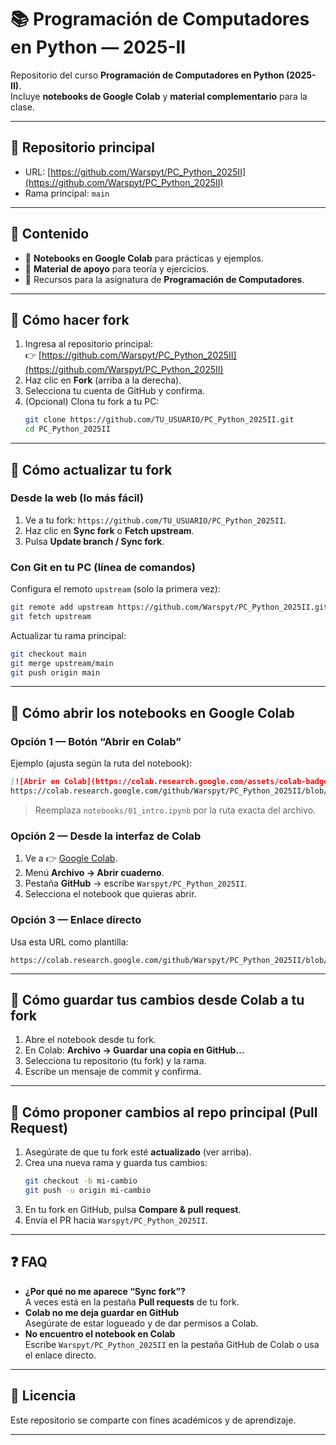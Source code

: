 # 📚 Programación de Computadores en Python — 2025-II

Repositorio del curso **Programación de Computadores en Python (2025-II)**.  
Incluye **notebooks de Google Colab** y **material complementario** para la clase.

---

## 🔗 Repositorio principal

- URL: [https://github.com/Warspyt/PC_Python_2025II](https://github.com/Warspyt/PC_Python_2025II)
- Rama principal: `main`

---

## 🧭 Contenido

- 📓 **Notebooks en Google Colab** para prácticas y ejemplos.
- 📂 **Material de apoyo** para teoría y ejercicios.
- 📝 Recursos para la asignatura de **Programación de Computadores**.

---

## 🍴 Cómo hacer **fork**

1. Ingresa al repositorio principal:  
   👉 [https://github.com/Warspyt/PC_Python_2025II](https://github.com/Warspyt/PC_Python_2025II)  
2. Haz clic en **Fork** (arriba a la derecha).  
3. Selecciona tu cuenta de GitHub y confirma.  
4. (Opcional) Clona tu fork a tu PC:  
   ```bash
   git clone https://github.com/TU_USUARIO/PC_Python_2025II.git
   cd PC_Python_2025II
   ```

---

## 🔁 Cómo **actualizar tu fork**

### Desde la web (lo más fácil)

1. Ve a tu fork: `https://github.com/TU_USUARIO/PC_Python_2025II`.
2. Haz clic en **Sync fork** o **Fetch upstream**.
3. Pulsa **Update branch / Sync fork**.

### Con Git en tu PC (línea de comandos)

Configura el remoto `upstream` (solo la primera vez):
```bash
git remote add upstream https://github.com/Warspyt/PC_Python_2025II.git
git fetch upstream
```

Actualizar tu rama principal:
```bash
git checkout main
git merge upstream/main
git push origin main
```

---

## 🚀 Cómo **abrir los notebooks en Google Colab**

### Opción 1 — Botón “Abrir en Colab”

Ejemplo (ajusta según la ruta del notebook):

```markdown
[![Abrir en Colab](https://colab.research.google.com/assets/colab-badge.svg)](
https://colab.research.google.com/github/Warspyt/PC_Python_2025II/blob/main/notebooks/01_intro.ipynb)
```

> Reemplaza `notebooks/01_intro.ipynb` por la ruta exacta del archivo.

### Opción 2 — Desde la interfaz de Colab

1. Ve a 👉 [Google Colab](https://colab.research.google.com/).
2. Menú **Archivo → Abrir cuaderno**.
3. Pestaña **GitHub** → escribe `Warspyt/PC_Python_2025II`.
4. Selecciona el notebook que quieras abrir.

### Opción 3 — Enlace directo

Usa esta URL como plantilla:  

```
https://colab.research.google.com/github/Warspyt/PC_Python_2025II/blob/main/RUTA/AL/NOTEBOOK.ipynb
```

---

## 💾 Cómo **guardar tus cambios desde Colab a tu fork**

1. Abre el notebook desde tu fork.  
2. En Colab: **Archivo → Guardar una copia en GitHub…**  
3. Selecciona tu repositorio (tu fork) y la rama.  
4. Escribe un mensaje de commit y confirma.  

---

## 🌟 Cómo proponer cambios al repo principal (Pull Request)

1. Asegúrate de que tu fork esté **actualizado** (ver arriba).
2. Crea una nueva rama y guarda tus cambios:
   ```bash
   git checkout -b mi-cambio
   git push -u origin mi-cambio
   ```
3. En tu fork en GitHub, pulsa **Compare & pull request**.
4. Envía el PR hacia `Warspyt/PC_Python_2025II`.

---

## ❓ FAQ

- **¿Por qué no me aparece “Sync fork”?**  
  A veces está en la pestaña **Pull requests** de tu fork.  
- **Colab no me deja guardar en GitHub**  
  Asegúrate de estar logueado y de dar permisos a Colab.  
- **No encuentro el notebook en Colab**  
  Escribe `Warspyt/PC_Python_2025II` en la pestaña GitHub de Colab o usa el enlace directo.  

---

## 📄 Licencia

Este repositorio se comparte con fines académicos y de aprendizaje.  

---
